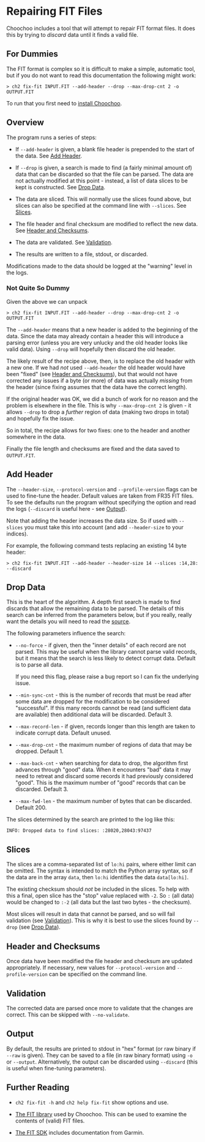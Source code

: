 
# Repairing FIT Files

Choochoo includes a tool that will attempt to repair FIT format files.
It does this by trying to *discard* data until it finds a valid file.

## For Dummies

The FIT format is complex so it is difficult to make a simple,
automatic tool, but if you do not want to read this documentation the
following might work:

    > ch2 fix-fit INPUT.FIT --add-header --drop --max-drop-cnt 2 -o OUTPUT.FIT

To run that you first need to [install Choochoo](getting-started).

## Overview

The program runs a series of steps:

  * If `--add-header` is given, a blank file header is prepended to
    the start of the data.  See [Add Header](#add-header).

  * If `--drop` is given, a search is made to find (a fairly minimal
    amount of) data that can be discarded so that the file can be
    parsed.  The data are not actually modified at this point -
    instead, a list of data slices to be kept is constructed.  See
    [Drop Data](#drop-data).

  * The data are sliced.  This will normally use the slices found
    above, but slices can also be specified at the command line with
    `--slices`.  See [Slices](#slices).

  * The file header and final checksum are modified to reflect the new
    data.  See [Header and Checksums](#header-and-checksums).

  * The data are validated.  See [Validation](#validation).

  * The results are written to a file, stdout, or discarded.

Modifications made to the data should be logged at the "warning" level
in the logs.

### Not Quite So Dummy

Given the above we can unpack

    > ch2 fix-fit INPUT.FIT --add-header --drop --max-drop-cnt 2 -o OUTPUT.FIT

The `--add-header` means that a new header is added to the beginning
of the data.  Since the data may already contain a header this will
introduce a parsing error (unless you are very unlucky and the old
header looks like valid data).  Using `--drop` will hopefully then
discard the old header.

The likely result of the recipe above, then, is to replace the old
header with a new one.  If we had *not* used `--add-header` the old
header would have been "fixed" (see [Header and
Checksums](#header-and-checksums)), but that would not have corrected
any issues if a byte (or more) of data was actually *missing* from the
header (since fixing assumes that the data have the correct length).

If the original header was OK, we did a bunch of work for no reason
and the problem is elsewhere in the file.  This is why `--max-drop-cnt
2` is given - it allows `--drop` to drop a *further* region of data
(making two drops in total) and hopefully fix the issue.

So in total, the recipe allows for two fixes: one to the header and
another somewhere in the data.

Finally the file length and checksums are fixed and the data saved to
`OUTPUT.FIT`.

## Add Header

The `--header-size`, `--protocol-version` and `--profile-version`
flags can be used to fine-tune the header.  Default values are taken
from FR35 FIT files.  To see the defaults run the program without
specifying the option and read the logs (`--discard` is useful here -
see [Output](#output)).

Note that adding the header increases the data size.  So if used with
`--slices` you must take this into account (and add `--header-size` to
your indices).

For example, the following command tests replacing an existing 14 byte
header:

    > ch2 fix-fit INPUT.FIT --add-header --header-size 14 --slices :14,28: --discard

## Drop Data

This is the heart of the algorithm.  A depth first search is made to
find discards that allow the remaining data to be parsed.  The details
of this search can be inferred from the parameters below, but if you
really, really want the details you will need to read the
[source](https://github.com/andrewcooke/choochoo/blob/master/ch2/fit/fix.py).

The following parameters influence the search:

  * `--no-force` - if given, then the "inner details" of each record
    are not parsed.  This may be useful when the library cannot parse
    valid records, but it means that the search is less likely to
    detect corrupt data.  Default is to parse all data.

    If you need this flag, please raise a bug report so I can fix the
    underlying issue.

  * `--min-sync-cnt` - this is the number of records that must be read
    after some data are dropped for the modification to be considered
    "successful".  If this many records cannot be read (and sufficient
    data are available) then additional data will be discarded.
    Default 3.

  * `--max-record-len` - if given, records longer than this length are
    taken to indicate corrupt data.  Default unused.

  * `--max-drop-cnt` - the maximum number of regions of data that may
    be dropped.  Default 1.

  * `--max-back-cnt` - when searching for data to drop, the algorithm
    first advances through "good" data.  When it encounters "bad" data
    it may need to retreat and discard some records it had previously
    considered "good".  This is the maximum number of "good" records
    that can be discarded.  Default 3.

  * `--max-fwd-len` - the maximum number of bytes that can be
    discarded.  Default 200.
    
The slices determined by the search are printed to the log like this:

    INFO: Dropped data to find slices: :28020,28043:97437

## Slices

The slices are a comma-separated list of `lo:hi` pairs, where either
limit can be omitted.  The syntax is intended to match the Python
array syntax, so if the data are in the array `data`, then `lo:hi`
identifies the data `data[lo:hi]`.

The existing checksum should *not* be included in the slices.  To help
with this a final, open slice has the "stop" value replaced with `-2`.
So `:` (all data) would be changed to `:-2` (all data but the last two
bytes - the checksum).

Most slices will result in data that cannot be parsed, and so will
fail validation (see [Validation](#validation)).  This is why it is
best to use the slices found by `--drop` (see [Drop
Data](#drop-data)).

## Header and Checksums

Once data have been modified the file header and checksum are updated
appropriately.  If necessary, new values for `--protocol-version` and
`--profile-version` can be specified on the command line.

## Validation

The corrected data are parsed once more to validate that the changes
are correct.  This can be skipped with `--no-validate`.

## Output

By default, the results are printed to stdout in "hex" format (or raw
binary if `--raw` is given).  They can be saved to a file (in raw
binary format) using `-o` or `--output`.  Alternatively, the output
can be discarded using `--discard` (this is useful when fine-tuning
parameters).

## Further Reading

  * `ch2 fix-fit -h` and `ch2 help fix-fit` show options and use.

  * [The FIT library](fit-files) used by Choochoo.  This can be used
    to examine the contents of (valid) FIT files.

  * [The FIT SDK](https://www.thisisant.com/resources/fit/) includes
    documentation from Garmin.
    
